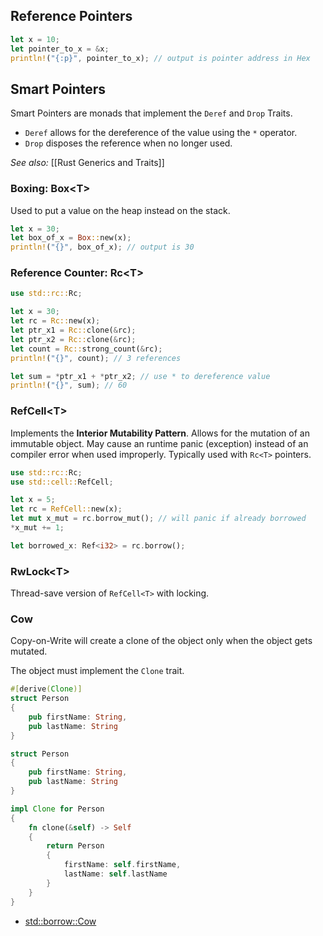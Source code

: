 
## Reference Pointers

```rust
let x = 10;
let pointer_to_x = &x;
println!("{:p}", pointer_to_x); // output is pointer address in Hex
```

## Smart Pointers

Smart Pointers are monads that implement the `Deref` and `Drop` Traits. 
- `Deref` allows for the dereference of the value using the `*` operator. 
- `Drop` disposes the reference when no longer used.

*See also:* [[Rust Generics and Traits]]

### Boxing: Box\<T\>

Used to put a value on the heap instead on the stack.

```rust
let x = 30;
let box_of_x = Box::new(x);
println!("{}", box_of_x); // output is 30
```

### Reference Counter: Rc\<T\>

```rust
use std::rc::Rc;

let x = 30;
let rc = Rc::new(x);
let ptr_x1 = Rc::clone(&rc);
let ptr_x2 = Rc::clone(&rc);
let count = Rc::strong_count(&rc);
println!("{}", count); // 3 references

let sum = *ptr_x1 + *ptr_x2; // use * to dereference value
println!("{}", sum); // 60
```

### RefCell\<T\>

Implements the **Interior Mutability Pattern**. Allows for the mutation of an immutable object. May cause an runtime panic (exception) instead of an compiler error when used improperly. Typically used with `Rc<T>` pointers.

```rust
use std::rc::Rc;
use std::cell::RefCell;

let x = 5;
let rc = RefCell::new(x);
let mut x_mut = rc.borrow_mut(); // will panic if already borrowed
*x_mut += 1;

let borrowed_x: Ref<i32> = rc.borrow();
```

### RwLock\<T\>

Thread-save version of `RefCell<T>` with locking.

### Cow

Copy-on-Write will create a clone of the object only when the object gets mutated.

The object must implement the `Clone` trait.
```rust
#[derive(Clone)]
struct Person
{
	pub firstName: String,
	pub lastName: String
}
```
```rust
struct Person
{
	pub firstName: String,
	pub lastName: String
}

impl Clone for Person
{
	fn clone(&self) -> Self
	{
		return Person
		{
			firstName: self.firstName,
			lastName: self.lastName
		}
	}
}
```

- [std::borrow::Cow](https://doc.rust-lang.org/std/borrow/enum.Cow.html)